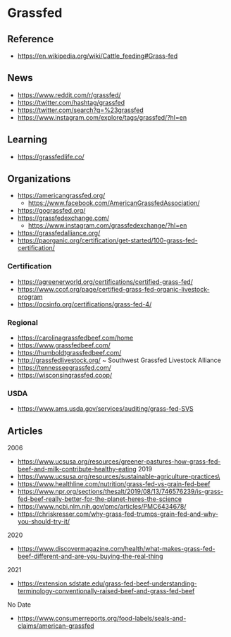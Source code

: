 # Grassfed


## Reference

* https://en.wikipedia.org/wiki/Cattle_feeding#Grass-fed


## News

* https://www.reddit.com/r/grassfed/
* https://twitter.com/hashtag/grassfed
* https://twitter.com/search?q=%23grassfed
* https://www.instagram.com/explore/tags/grassfed/?hl=en

## Learning

* https://grassfedlife.co/

## Organizations

* https://americangrassfed.org/
  * https://www.facebook.com/AmericanGrassfedAssociation/
* https://gograssfed.org/
* https://grassfedexchange.com/
  * https://www.instagram.com/grassfedexchange/?hl=en
* https://grassfedalliance.org/
* https://paorganic.org/certification/get-started/100-grass-fed-certification/

### Certification

* https://agreenerworld.org/certifications/certified-grass-fed/
* https://www.ccof.org/page/certified-grass-fed-organic-livestock-program
* https://qcsinfo.org/certifications/grass-fed-4/

### Regional

* https://carolinagrassfedbeef.com/home
* https://www.grassfedbeef.com/
* https://humboldtgrassfedbeef.com/
* http://grassfedlivestock.org/ ~ Southwest Grassfed Livestock Alliance
* https://tennesseegrassfed.com/
* https://wisconsingrassfed.coop/


### USDA

* https://www.ams.usda.gov/services/auditing/grass-fed-SVS


## Articles

2006
* https://www.ucsusa.org/resources/greener-pastures-how-grass-fed-beef-and-milk-contribute-healthy-eating
2019
* https://www.ucsusa.org/resources/sustainable-agriculture-practices\
* https://www.healthline.com/nutrition/grass-fed-vs-grain-fed-beef
* https://www.npr.org/sections/thesalt/2019/08/13/746576239/is-grass-fed-beef-really-better-for-the-planet-heres-the-science
* https://www.ncbi.nlm.nih.gov/pmc/articles/PMC6434678/
* https://chriskresser.com/why-grass-fed-trumps-grain-fed-and-why-you-should-try-it/


2020
* https://www.discovermagazine.com/health/what-makes-grass-fed-beef-different-and-are-you-buying-the-real-thing

2021
* https://extension.sdstate.edu/grass-fed-beef-understanding-terminology-conventionally-raised-beef-and-grass-fed-beef

No Date
* https://www.consumerreports.org/food-labels/seals-and-claims/american-grassfed
